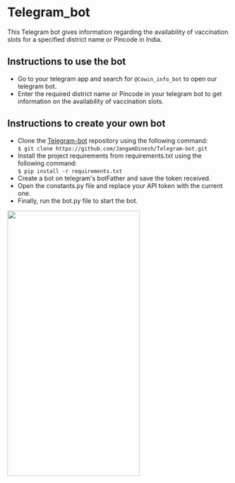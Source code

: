 # **Telegram_bot**

 This Telegram bot gives information regarding the availability of vaccination slots for a specified district name or Pincode in India.
 
## Instructions to use the bot

- Go to your telegram app and search for `@Cowin_info_bot` to open our telegram bot.
- Enter the required district name or Pincode in your telegram bot to get information on the availability of vaccination slots.

## Instructions to create your own bot

- Clone the [Telegram-bot](https://github.com/JangamDinesh/Telegram-bot) repository using the following command:\
`$ git clone https://github.com/JangamDinesh/Telegram-bot.git`
- Install the project requirements from requirements.txt using the following command:\
`$ pip install -r requirements.txt`
- Create a bot on telegram's botFather and save the token received.
- Open the constants.py file and replace your API token with the current one.
- Finally, run the bot.py file to start the bot.

<img src="https://user-images.githubusercontent.com/75165541/144718181-3dda560c-f2fa-4b19-99bf-38cd9eb2bacc.jpg" width="300" height="600" />


